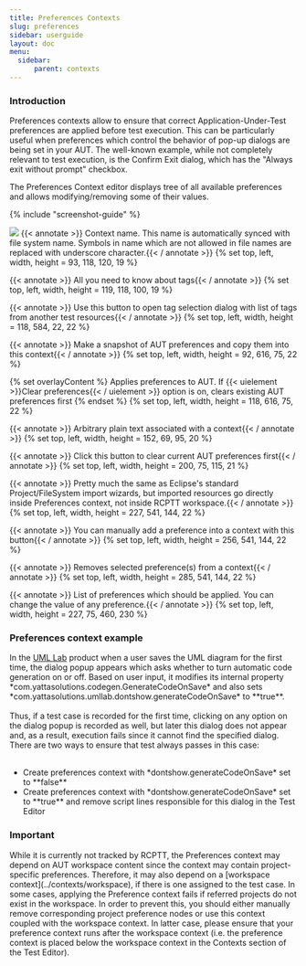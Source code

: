 ```yaml
---
title: Preferences Contexts
slug: preferences
sidebar: userguide
layout: doc
menu:
  sidebar:
      parent: contexts
---
```


###  Introduction

Preferences contexts allow to ensure that correct Application-Under-Test preferences are applied before test execution. 
This can be particularly useful when preferences which control the behavior of pop-up dialogs are being set in your AUT. 
The well-known example, while not completely relevant to test execution, is the Confirm Exit dialog, which has the "Always exit without prompt" checkbox.

The Preferences Context editor displays tree of all available preferences and allows modifying/removing some of their values. 

{% include "screenshot-guide" %}
<div class="screenshot">
  <img src="{{site.url}}/shared/img/screenshot-preferences-context-editor.png"></img>
  <!-- Name -->
 {{< annotate  >}}  Context name. This name is automatically synced with file system name. Symbols in name which are not allowed in file names are replaced with underscore character.{{< / annotate >}}
  {% set top, left, width, height = 93, 118, 120, 19 %}
  
  <!-- Tags -->
 {{< annotate  >}}  All you need to know about tags{{< / annotate >}}
  {% set top, left, width, height = 119, 118, 100, 19 %}

  <!-- Add Tags -->
 {{< annotate  >}}  Use this button to open tag selection dialog with list of tags from another test resources{{< / annotate >}}
  {% set top, left, width, height = 118, 584, 22, 22 %}
  
  <!-- Capture button  -->
 {{< annotate  >}}  Make a snapshot of AUT preferences and copy them into this context{{< / annotate >}}
  {% set top, left, width, height = 92, 616, 75, 22 %}

  <!-- Apply button  -->
  {% set overlayContent %}
  Applies preferences to AUT.   If {{< uielement >}}Clear preferences{{< / uielement >}} option is on, clears existing AUT preferences first
  {% endset %}
  {% set top, left, width, height = 118, 616, 75, 22 %}
  
   <!-- Description -->
 {{< annotate  >}}  Arbitrary plain text associated with a context{{< / annotate >}}
  {% set top, left, width, height = 152, 69, 95, 20 %}

  <!-- Clear Preferences -->
 {{< annotate  >}}  Click this button to clear current AUT preferences first{{< / annotate >}}
  {% set top, left, width, height = 200, 75, 115, 21 %}
  
  <!-- Import buttons -->
 {{< annotate  >}}  Pretty much the same as Eclipse's standard Project/FileSystem import wizards, but imported resources go directly inside Preferences context, not inside RCPTT workspace.{{< / annotate >}}
  {% set top, left, width, height = 227, 541, 144, 22 %}
  
  <!-- Add buttons -->
 {{< annotate  >}}  You can manually add a preference into a context with this button{{< / annotate >}}
  {% set top, left, width, height = 256, 541, 144, 22 %}
  
  <!-- Remove button -->
 {{< annotate  >}}  Removes selected preference(s) from a context{{< / annotate >}}
  {% set top, left, width, height = 285, 541, 144, 22 %}
  
  <!-- Preferences section -->
 {{< annotate  >}}  List of preferences which should be applied. You can change the value of any preference.{{< / annotate >}}
  {% set top, left, width, height = 227, 75, 460, 230 %}
  
  </div>
  
 
  <div class="panel panel-info">
  <div class="panel-heading">
    <h3 class="panel-title">Preferences context example</h3>
  </div>
  <div class="panel-body">
    In the <a href="http://uml-lab.com">UML Lab</a> product when a user saves the UML diagram for the first time, the dialog popup appears which asks whether to turn automatic code generation on or off. 
    Based on user input, it modifies its internal property *com.yattasolutions.codegen.GenerateCodeOnSave* and also sets *com.yattasolutions.umllab.dontshow.generateCodeOnSave* to **true**.
    <br><br>
	Thus, if a test case is recorded for the first time, clicking on any option on the dialog popup is recorded as well, but later this dialog does not appear and, as a result, execution fails since it cannot find the specified dialog. 
	There are two ways to ensure that test always passes in this case:
	<br><br>
<ul>
<li>Create preferences context with *dontshow.generateCodeOnSave* set to **false**</li>
<li>Create preferences context with *dontshow.generateCodeOnSave* set to **true** and remove script lines responsible for this dialog in the Test Editor</li>
<ul>  
  </div>
</div>

<div class="panel panel-warning">
<div class="panel-heading">
    <h3 class="panel-title">Important</h3>
  </div>
  <div class="panel-body">
    While it is currently not tracked by RCPTT, the Preferences context may depend on AUT workspace content since the context may contain project-specific preferences. 
    Therefore, it may also depend on a [workspace context](../contexts/workspace), if there is one assigned to the test case. 
    In some cases, applying the Preference context fails if referred projects do not exist in the workspace.
     In order to prevent this, you should either manually remove corresponding project preference nodes or use this context coupled with the workspace context. 
     In latter case, please ensure that your preference context runs after the workspace context (i.e. the preference context 
     is placed below the workspace context in the Contexts section of the Test Editor).
  </div>
</div>


  
